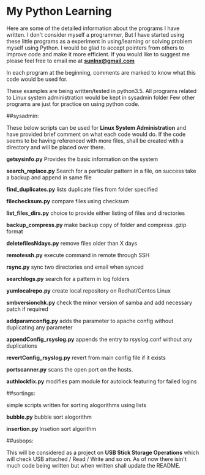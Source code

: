 # My Python Learning

Here are some of the detailed information about the programs I have written. I don't consider myself a programmer, But I have started using these little programs as a experiment in using/learning or solving problem myself using Python. I would be glad to accept pointers from others to improve code and make it more efficient. If you would like to suggest me please feel free to email me at **sunlnx@gmail.com**

In each program at the beginning, comments are marked to know what this code would be used for.

These examples are being written/tested in python3.5. All programs related to Linux system administration would be kept in sysadmin folder
Few other programs are just for practice on using python code.

##sysadmin:

These below scripts can be used for **Linux System Administration** and have provided brief comment on what each code would do.
If the code seems to be having referenced with more files, shall be created with a directory and will be placed over there.

**getsysinfo.py** Provides the basic information on the system

**search_replace.py** Search for a particular pattern in a file, on success take a backup and append in same file

**find_duplicates.py** lists duplicate files from folder specified

**filechecksum.py** compare files using checksum

**list_files_dirs.py** choice to provide either listing of files and directories

**backup_compress.py** make backup copy of folder and compress .gzip format

**deletefilesNdays.py** remove files older than X days

**remotessh.py** execute command in remote through SSH 

**rsync.py** sync two directories and email when synced

**searchlogs.py** search for a pattern in log folders

**yumlocalrepo.py** create local repository on Redhat/Centos Linux

**smbversionchk.py** check the minor version of samba and add necessary patch if required

**addparamconfig.py** adds the parameter to apache config without duplicating any parameter

**appendConfig_rsyslog.py** appends the entry to rsyslog.conf without any duplications

**revertConfig_rsyslog.py** revert from main config file if it exists

**portscanner.py** scans the open port on the hosts.

**authlockfix.py** modifies pam module for autolock featuring for failed logins

##sortings:

simple scripts written for sorting alogorithms using lists

**bubble.py** bubble sort alogorithm

**insertion.py** Insetion sort algorithm

##usbops:

This will be considered as a project on **USB Stick Storage Operations** which will check USB attached / Read / Write and so on. 
As of now there isin't much code being written but when written shall update the README. 
